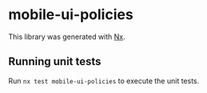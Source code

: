 # mobile-ui-policies

This library was generated with [Nx](https://nx.dev).

## Running unit tests

Run `nx test mobile-ui-policies` to execute the unit tests.

